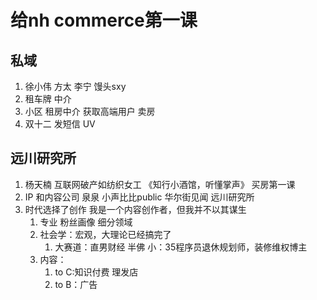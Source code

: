 # 给nh commerce第一课
## 私域
1. 徐小伟 方太 李宁 馒头sxy
2. 租车牌 中介 
3. 小区 租房中介 获取高端用户 卖房
4. 双十二 发短信 UV

## 远川研究所 
1. 杨天楠 互联网破产如纺织女工  《知行小酒馆，听懂掌声》 买房第一课
2. IP 和内容公司  泉泉 小声比比public  华尔街见闻 远川研究所
3. 时代选择了创作  我是一个内容创作者，但我并不以其谋生
   1.  专业  粉丝画像  细分领域
   2.  社会学：宏观，大理论已经搞完了
       1.  大赛道：直男财经  半佛  小：35程序员退休规划师，装修维权博主
   3. 内容：
      1. to C:知识付费  理发店
      2. to B：广告